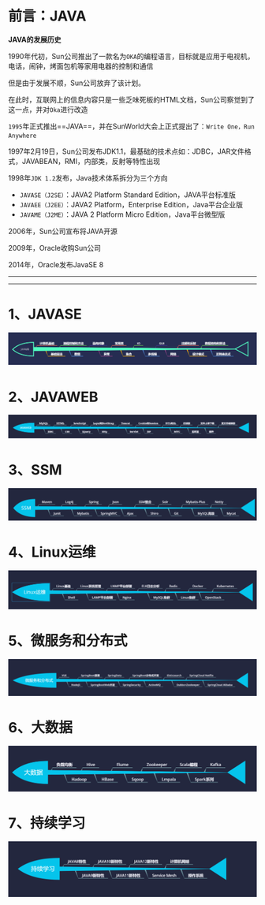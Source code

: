 # 前言：JAVA

**JAVA的发展历史**

1990年代初，Sun公司推出了一款名为`OKA`的编程语言，目标就是应用于电视机，电话，闹钟，烤面包机等家用电器的控制和通信



但是由于发展不顺，Sun公司放弃了该计划。



在此时，互联网上的信息内容只是一些乏味死板的HTML文档，Sun公司察觉到了这一点，并对`Oka`进行改造



`1995`年正式推出==JAVA==，并在SunWorld大会上正式提出了：`Write One，Run Anywhere`



1997年2月19日，Sun公司发布JDK1.1，最基础的技术点如：JDBC，JAR文件格式，JAVABEAN，RMI，内部类，反射等特性出现



1998年`JDK 1.2`发布，Java技术体系拆分为三个方向

- `JAVASE（J2SE）`：JAVA2 Platform Standard Edition，JAVA平台标准版
- `JAVAEE（J2EE）`：JAVA2 Platform，Enterprise Edition，Java平台企业版
- `JAVAME（J2ME）`：JAVA 2 Platform Micro Edition，Java平台微型版



2006年，Sun公司宣布将JAVA开源



2009年，Oracle收购Sun公司



2014年，Oracle发布JavaSE 8

------

-----

# 1、JAVASE

![1587436260953](readme.assets/1587436260953.png)



# 2、JAVAWEB

![1587436499362](readme.assets/1587436499362.png)



# 3、SSM

![1587436633037](readme.assets/1587436633037.png)



# 4、Linux运维

![1587436754356](readme.assets/1587436754356.png)





# 5、微服务和分布式

![1587436897103](readme.assets/1587436897103.png)



# 6、大数据

![1587436997234](readme.assets/1587436997234.png)



# 7、持续学习

![1587437113558](readme.assets/1587437113558.png)

